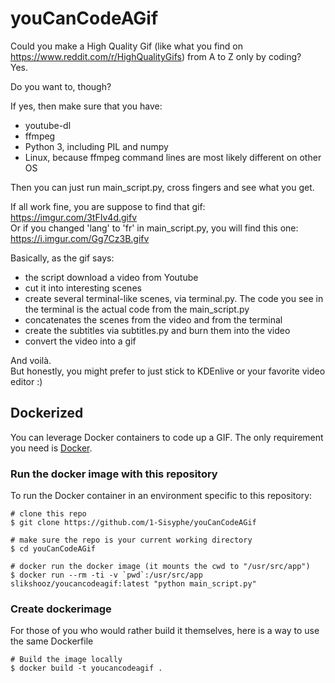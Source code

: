# youCanCodeAGif
Could you make a High Quality Gif (like what you find on https://www.reddit.com/r/HighQualityGifs) from A to Z only by coding?  
Yes.

Do you want to, though?  

If yes, then make sure that you have:  
- youtube-dl
- ffmpeg
- Python 3, including PIL and numpy
- Linux, because ffmpeg command lines are most likely different on other OS

Then you can just run main_script.py, cross fingers and see what you get.  

If all work fine, you are suppose to find that gif: https://imgur.com/3tFIv4d.gifv  
Or if you changed 'lang' to 'fr' in main_script.py, you will find this one: https://i.imgur.com/Gg7Cz3B.gifv  

Basically, as the gif says:
- the script download a video from Youtube
- cut it into interesting scenes
- create several terminal-like scenes, via terminal.py. The code you see in the terminal is the actual code from the main_script.py
- concatenates the scenes from the video and from the terminal
- create the subtitles via subtitles.py and burn them into the video
- convert the video into a gif

And voilà.  
But honestly, you might prefer to just stick to KDEnlive or your favorite video editor :)

## Dockerized

You can leverage Docker containers to code up a GIF. The only requirement you need is [Docker](https://docs.docker.com/install/).

### Run the docker image with this repository

To run the Docker container in an environment specific to this repository:

```
# clone this repo
$ git clone https://github.com/1-Sisyphe/youCanCodeAGif

# make sure the repo is your current working directory
$ cd youCanCodeAGif

# docker run the docker image (it mounts the cwd to "/usr/src/app")
$ docker run --rm -ti -v `pwd`:/usr/src/app slikshooz/youcancodeagif:latest "python main_script.py"
```

### Create dockerimage

For those of you who would rather build it themselves, here is a way to use the same Dockerfile

```
# Build the image locally
$ docker build -t youcancodeagif .
```
